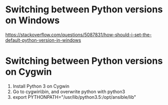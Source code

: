 # Switching between Python versions on Windows
https://stackoverflow.com/questions/5087831/how-should-i-set-the-default-python-version-in-windows

# Switching between Python versions on Cygwin
1. Install Python 3 on Cygwin
2. Go to cygwin\bin, and overwrite python with python3
3. export PYTHONPATH="/usr/lib/python3.5:/opt/ansible/lib"